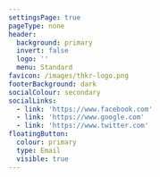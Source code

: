 ```yaml
---
settingsPage: true
pageType: none
header:
  background: primary
  invert: false
  logo: ''
  menu: Standard
favicon: /images/thkr-logo.png
footerBackground: dark
socialColour: secondary
socialLinks:
  - link: 'https://www.facebook.com'
  - link: 'https://www.google.com'
  - link: 'https://www.twitter.com'
floatingButton:
  colour: primary
  type: Email
  visible: true
---
```


